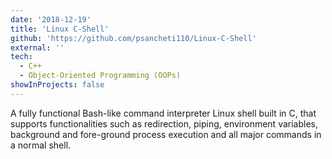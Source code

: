 ```yaml
---
date: '2018-12-19'
title: 'Linux C-Shell'
github: 'https://github.com/psancheti110/Linux-C-Shell'
external: ''
tech:
  - C++
  - Object-Oriented Programming (OOPs)
showInProjects: false
---
```


A fully functional Bash-like command interpreter Linux shell built in C, that supports functionalities such as redirection, piping, environment variables, background and fore-ground process execution and all major commands in a normal shell.
